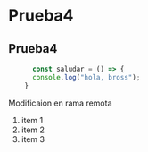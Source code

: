 # Prueba4
## Prueba4

```js
      const saludar = () => {
      console.log("hola, bross");
    }
 ``` 
Modificaion en rama remota 
 
 1. item 1
 2. item 2
 3. item 3
 
